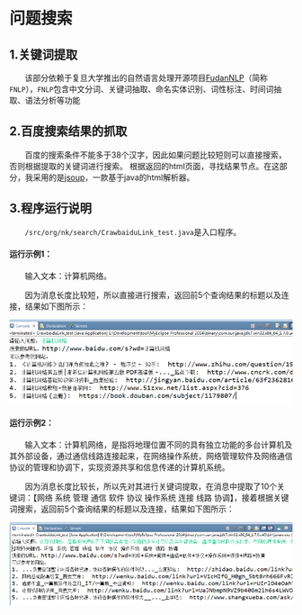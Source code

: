 # 问题搜索

## 1.关键词提取

&#160; &#160; &#160; &#160;该部分依赖于复旦大学推出的自然语言处理开源项目[FudanNLP](https://github.com/xpqiu/fnlp/wiki/quicktutorial)（简称`FNLP`），`FNLP`包含中文分词、关键词抽取、命名实体识别、词性标注、时间词抽取、语法分析等功能

## 2.百度搜索结果的抓取	

&#160; &#160; &#160; &#160;百度的搜索条件不能多于38个汉字，因此如果问题比较短则可以直接搜索，否则根据提取的关键词进行搜索。
根据返回的html页面，寻找结果节点。在这部分，我采用的是[jsoup](https://jsoup.org/)，一款基于java的html解析器。


## 3.程序运行说明

&#160; &#160; &#160; &#160;`/src/org/nk/search/CrawbaiduLink_test.java`是入口程序。

#### 运行示例1：
&#160; &#160; &#160; &#160;输入文本：计算机网络。 

&#160; &#160; &#160; &#160;因为消息长度比较短，所以直接进行搜索，返回前5个查询结果的标题以及连接，结果如下图所示：

<img src="./img/1.png" alt="结果图">

#### 运行示例2：
&#160; &#160; &#160; &#160;输入文本：计算机网络，是指将地理位置不同的具有独立功能的多台计算机及其外部设备，通过通信线路连接起来，在网络操作系统，网络管理软件及网络通信协议的管理和协调下，实现资源共享和信息传递的计算机系统。


&#160; &#160; &#160; &#160;因为消息长度比较长，所以先对其进行关键词提取，在消息中提取了10个关键词：【网络  系统   管理   通信   软件   协议   操作系统   连接   线路   协调】，接着根据关键词搜索，返回前5个查询结果的标题以及连接，结果如下图所示：

<img src="./img/2.png" alt="结果图">






